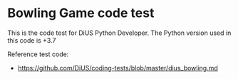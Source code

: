 # Bowling Game code test

This is the code test for DiUS Python Developer.
The Python version used in this code is +3.7

Reference test code:
 * https://github.com/DiUS/coding-tests/blob/master/dius_bowling.md
 
